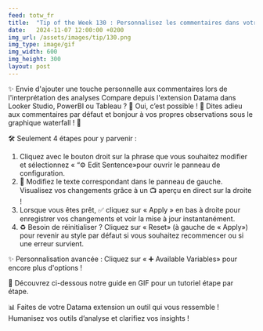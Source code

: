 ```yaml
---
feed: totw_fr
title:  "Tip of the Week 130 : Personnalisez les commentaires dans votre extension Datama !"
date:   2024-11-07 12:00:00 +0200
img_url: /assets/images/tip/130.png
img_type: image/gif
img_width: 600
img_height: 300
layout: post
---
```


✨ Envie d'ajouter une touche personnelle aux commentaires lors de l'interprétation des analyses Compare depuis l'extension Datama dans Looker Studio, PowerBI ou Tableau ? 🤔 Oui, c’est possible ! 🌈 Dites adieu aux commentaires par défaut et bonjour à vos propres observations sous le graphique waterfall ! 🎉 

🛠️ Seulement 4 étapes pour y parvenir  :

  1.	Cliquez avec le bouton droit sur la phrase que vous souhaitez modifier et sélectionnez « “⚙️ Edit Sentence»pour ouvrir le panneau de configuration.
  2.	📝 Modifiez le texte correspondant dans le panneau de gauche. Visualisez vos changements grâce à un 📺 aperçu en direct sur la droite !
  3.	Lorsque vous êtes prêt, ✅ cliquez sur « Apply » en bas à droite pour enregistrer vos changements et voir la mise à jour instantanément.
  4.	♻️ Besoin de réinitialiser ? Cliquez sur « Reset» (à gauche de « Apply») pour revenir au style par défaut si vous souhaitez recommencer ou si une erreur survient.

✨ Personnalisation avancée : Cliquez sur « ➕ Available Variables» pour encore plus d'options !

🎥 Découvrez ci-dessous notre guide en GIF pour un tutoriel étape par étape.

📊 Faites de votre Datama extension  un outil qui vous ressemble ! Humanisez vos outils d’analyse et clarifiez vos insights !